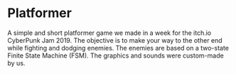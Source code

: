 # Platformer

A simple and short platformer game we made in a week for the itch.io CyberPunk Jam 2019. The objective is to make your way to the other end while fighting and dodging enemies. The enemies are based on a two-state Finite State Machine (FSM). The graphics and sounds were custom-made by us.
